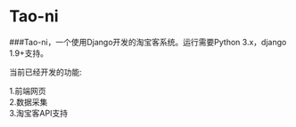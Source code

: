 Tao-ni
===================================  
###Tao-ni，一个使用Django开发的淘宝客系统。运行需要Python 3.x，django 1.9+支持。  
  
当前已经开发的功能:  
  
1.前端网页  
2.数据采集  
3.淘宝客API支持  
